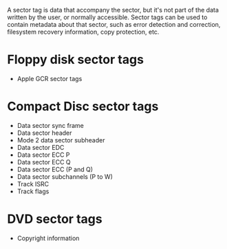A sector tag is data that accompany the sector, but it's not part of the data written by the user, or normally accessible. Sector tags can be used to contain metadata about that sector, such as error detection and correction, filesystem recovery information, copy protection, etc.

# Floppy disk sector tags

* Apple GCR sector tags

# Compact Disc sector tags

* Data sector sync frame
* Data sector header
* Mode 2 data sector subheader
* Data sector EDC
* Data sector ECC P
* Data sector ECC Q
* Data sector ECC (P and Q)
* Data sector subchannels (P to W)
* Track ISRC
* Track flags

# DVD sector tags

* Copyright information
